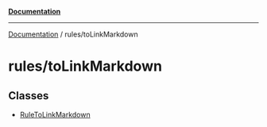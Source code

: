 [**Documentation**](https://raw.githubusercontent.com/Christian-Me/obsidian-front-matter-automate/main/doc/README.md)

***

[Documentation](https://raw.githubusercontent.com/Christian-Me/obsidian-front-matter-automate/main/doc/README.md) / rules/toLinkMarkdown

# rules/toLinkMarkdown

## Classes

- [RuleToLinkMarkdown](https://raw.githubusercontent.com/Christian-Me/obsidian-front-matter-automate/main/doc/rules/toLinkMarkdown/classes/RuleToLinkMarkdown.md)
